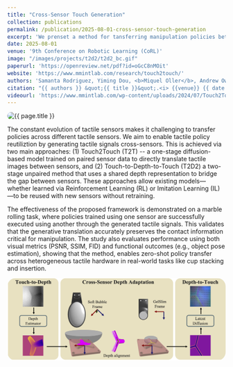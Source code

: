 ```yaml
---
title: "Cross-Sensor Touch Generation"
collection: publications
permalink: /publication/2025-08-01-cross-sensor-touch-generation
excerpt: 'We prenset a method for tansferring manipulation policies between different tactile sensors by generating cross-sensor tactile signals. Using either a paired diffusion model (T2T) or an unpaired depth-based approach (T2D2), the method enables zero-shot policy transfer without retraining. We demonstrate it on a marble rolling task, where policies learned with one sensor are successfully applied to another.'
date: 2025-08-01
venue: '9th Conference on Robotic Learning (CoRL)'
image: "/images/projects/t2d2/t2d2_bc.gif"
paperurl: 'https://openreview.net/pdf?id=oGcC8nMOit'
website: 'https://www.mmintlab.com/research/touch2touch/'
authors: 'Samanta Rodriguez, Yiming Dou, <b>Miquel Oller</b>, Andrew Owens, Nima Fazeli'
citation: "{{ authors }} &quot;{{ title }}&quot;.<i> {{venue}} {{ date | date: '%Y' }}</i>."
videourl: 'https://www.mmintlab.com/wp-content/uploads/2024/07/Touch2Touch-CoRL_2024_video.mp4'
---
```



<img src="{{ page.image }}" alt="{{ page.title }}" style="border-radius: 20px;">

The constant evolution of tactile sensors makes it challenging to transfer policies across different tactile sensors. We aim to enable tactile policy reutiliztion by generating tactile signals cross-sensors. This is achieved via two main approaches: (1) Touch2Touch (T2T) -- a one-stage diffusion-based model trained on paired sensor data to directly translate tactile images between sensors, and (2) Touch-to-Depth-to-Touch (T2D2) a two-stage unpaired method that uses a shared depth representation to bridge the gap between sensors. These approaches allow existing models—whether learned via Reinforcement Learning (RL) or Imitation Learning (IL)—to be reused with new sensors without retraining.

The effectiveness of the proposed framework is demonstrated on a marble rolling task, where policies trained using one sensor are successfully executed using another through the generated tactile signals. This validates that the generative translation accurately preserves the contact information critical for manipulation. The study also evaluates performance using both visual metrics (PSNR, SSIM, FID) and functional outcomes (e.g., object pose estimation), showing that the method, enables zero-shot policy transfer across heterogeneous tactile hardware in real-world tasks like cup stacking and insertion.


<img src="/images/projects/t2d2/t2d2_method.png" style="border-radius: 20px;">


